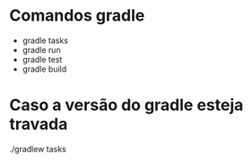 # Comandos gradle
- gradle tasks
- gradle run
- gradle test
- gradle build





# Caso a versão do gradle esteja travada
./gradlew tasks
